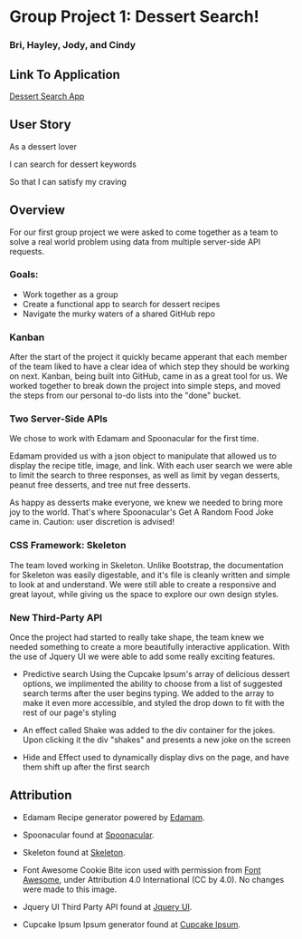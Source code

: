 # Group Project 1: Dessert Search!

### Bri, Hayley, Jody, and Cindy

## Link To Application

[Dessert Search App](https://hmbudzinski.github.io/OfficialProjectOne/)

## User Story

As a dessert lover

I can search for dessert keywords

So that I can satisfy my craving

## Overview

For our first group project we were asked to come together as a team to solve a
real world problem using data from multiple server-side API requests.

### Goals:

- Work together as a group
- Create a functional app to search for dessert recipes
- Navigate the murky waters of a shared GitHub repo

### Kanban

After the start of the project it quickly became apperant that each member of
the team liked to have a clear idea of which step they should be working on
next. Kanban, being built into GitHub, came in as a great tool for us. We worked
together to break down the project into simple steps, and moved the steps from our
personal to-do lists into the "done" bucket.

### Two Server-Side APIs

We chose to work with Edamam and Spoonacular for the first time.

Edamam provided us with a json object to manipulate that allowed us to display
the recipe title, image, and link. With each user search we were able to limit
the search to three responses, as well as limit by vegan desserts, peanut free
desserts, and tree nut free desserts.

As happy as desserts make everyone, we knew we needed to bring more joy to the
world. That's where Spoonacular's Get A Random Food Joke came in. Caution: user 
discretion is advised!

### CSS Framework: Skeleton

The team loved working in Skeleton. Unlike Bootstrap, the documentation for
Skeleton was easily digestable, and it's file is cleanly written and simple
to look at and understand. We were still able to create a responsive and great
layout, while giving us the space to explore our own design styles.

### New Third-Party API

Once the project had started to really take shape, the team knew we needed
something to create a more beautifully interactive application. With the use of
Jquery UI we were able to add some really exciting features.

- Predictive search Using the Cupcake Ipsum's array of delicious dessert
  options, we implimented the ability to choose from a list of suggested search
  terms after the user begins typing. We added to the array to make it even more
  accessible, and styled the drop down to fit with the rest of our page's
  styling

- An effect called Shake was added to the div container for the jokes. Upon clicking 
  it the div "shakes" and presents a new joke on the screen

- Hide and Effect used to dynamically display divs on the page, and have them shift
  up after the first search

## Attribution

- Edamam Recipe generator powered by [Edamam](https://www.edamam.com/).

- Spoonacular found at [Spoonacular](https://spoonacular.com/food-api).

- Skeleton found at [Skeleton](http://getskeleton.com/).

- Font Awesome Cookie Bite icon used with permission from
  [Font Awesome](https://fontawesome.com/), under Attribution 4.0 International
  (CC by 4.0). No changes were made to this image.

- Jquery UI Third Party API found at [Jquery UI](https://jqueryui.com/).

- Cupcake Ipsum Ipsum generator found at [Cupcake Ipsum](cupcakeipsum.com/).
